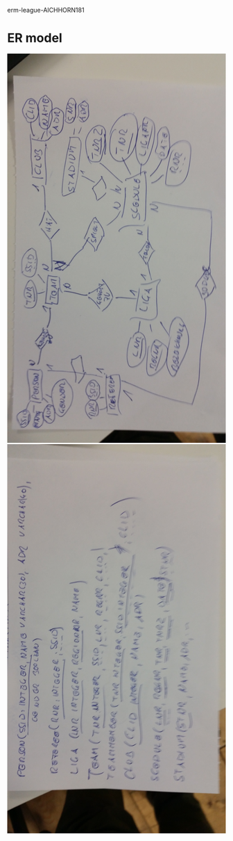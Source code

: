 erm-league-AICHHORN181
# ER model
![ermodel](20200206_151314.jpg)
![txt-presentation](20200206_151300.jpg)
